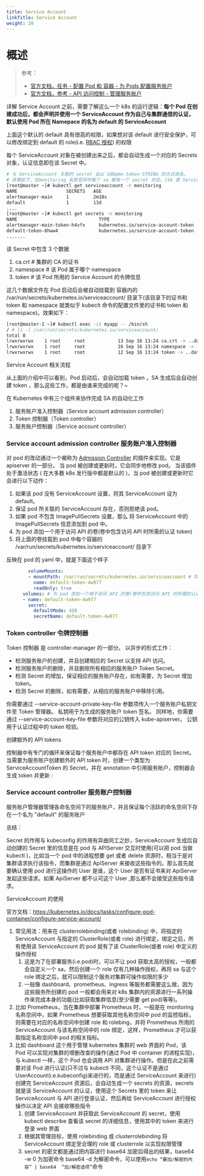 ```yaml
---
title: Service Account
linkTitle: Service Account
weight: 20
---
```


# 概述

> 参考：
>
> - [官方文档，任务 - 配置 Pod 和 容器 - 为 Pods 配置服务账户](https://kubernetes.io/docs/tasks/configure-pod-container/configure-service-account/)
> - [官方文档，参考 - API 访问控制 - 管理服务账户](https://kubernetes.io/docs/reference/access-authn-authz/service-accounts-admin/)

详解 Service Account 之前，需要了解这么一个 k8s 的运行逻辑：**每个 Pod 在创建成功后，都会声明并使用一个 ServiceAccount 作为自己与集群通信的认证，默认使用 Pod 所在 Namepace 的名为 default 的 ServiceAccount**

上面这个默认的 default 具有很高的权限，如果想对该 default 进行安全保护，可以修改绑定到 default 的 role(i.e. [RBAC 授权](/docs/10.云原生/Kubernetes/API%20访问控制/Authorization(授权)/RBAC%20授权.md)) 的权限

每个 ServiceAccount 对象在被创建出来之后，都会自动生成一个对应的 Secrets 对象，认证信息即在该 Secret 中。

```bash
# 与 ServiceAccount 关联的 secret 会以 SAName-token-STRING 的方式命名。
# 效果如下，在monitoring 名称空间中每个 sa 都有一个 secret 对应。(SA 是 ServiceAccount 的简称)
[root@master ~]# kubectl get serviceaccount -n monitoring
NAME                  SECRETS   AGE
alertmanager-main     1         2m18s
default               1         13d
....
[root@master ~]# kubectl get secrets -n monitoring
NAME                              TYPE                                  DATA   AGE
alertmanager-main-token-h4vfx     kubernetes.io/service-account-token   3      2m22s
default-token-8hww4               kubernetes.io/service-account-token   3      13d
.......
```

该 Secret 中包含 3 个数据

1. ca.crt # 集群的 CA 的证书
2. namespace # 该 Pod 属于哪个 namespace
3. token # 该 Pod 所用的 Service Account 的令牌信息

这几个数据文件在 Pod 启动后会被自动挂载到 容器内的 /var/run/secrets/kubernetes.io/serviceaccount/ 目录下(该目录下的证书和 token 和 namespace 就类似于 kubeclt 命令的配置文件里的证书和 token 和 namespace)。效果如下：

```bash
[root@master-1 ~]# kubectl exec -it myapp -- /bin/sh
/ # ls -l /var/run/secrets/kubernetes.io/serviceaccount/
total 0
lrwxrwxrwx    1 root     root            13 Sep 16 13:24 ca.crt -> ..data/ca.crt
lrwxrwxrwx    1 root     root            16 Sep 16 13:24 namespace -> ..data/namespace
lrwxrwxrwx    1 root     root            12 Sep 16 13:24 token -> ..data/token
```

Service Account 相关流程

从上面的介绍中可以看到，Pod 启动后，会自动加载 token ，SA 生成后会自动创建 token ，那么这些工作，都是由谁来完成的呢？~

在 Kubernetes 中有三个组件来协作完成 SA 的自动化工作

1. 服务账户准入控制器（Service account admission controller）
2. Token 控制器（Token controller）
3. 服务账户控制器（Service account controller）

### Service account admission controller 服务账户准入控制器

对 pod 的改动通过一个被称为 [Admission Controller](https://kubernetes.io/docs/admin/admission-controllers) 的插件来实现。它是 apiserver 的一部分。 当 pod 被创建或更新时，它会同步地修改 pod。 当该插件处于激活状态 ( 在大多数 k8s 发行版中都是默认的 )，当 pod 被创建或更新时它会进行以下动作：

1. 如果该 pod 没有 ServiceAccount 设置，将其 ServiceAccount 设为 default。
2. 保证 pod 所关联的 ServiceAccount 存在，否则拒绝该 pod。
3. 如果 pod 不包含 ImagePullSecrets 设置，那么 将 ServiceAccount 中的 ImagePullSecrets 信息添加到 pod 中。
4. 为 pod 添加一个用于访问 API 的卷(卷中包含访问 API 时所需的认证 token)
5. 将上面的卷挂载到 pod 中每个容器的 /var/run/secrets/kubernetes.io/serviceaccount/ 目录下

反映在 pod 的 yaml 中，就是下面这个样子

```yaml
        volumeMounts:
        - mountPath: /var/run/secrets/kubernetes.io/serviceaccount # 将卷挂载到 pod 中每个容器的 /var/run/secrets/kubernetes.io/serviceaccount/ 目录下
          name: default-token-4w977
          readOnly: true
      volumes: # 为 pod 添加一个用于访问 API 的卷(卷中包含访问 API 时所需的认证 token)
      - name: default-token-4w977
        secret:
          defaultMode: 420
          secretName: default-token-4w977
```

### Token controller 令牌控制器

Token 控制器 是 controller-manager 的一部分。 以异步的形式工作：

- 检测服务账户的创建，并且创建相应的 Secret 以支持 API 访问。
- 检测服务账户的删除，并且删除所有相应的服务账户 Token Secret。
- 检测 Secret 的增加，保证相应的服务账户存在，如有需要，为 Secret 增加 token。
- 检测 Secret 的删除，如有需要，从相应的服务账户中移除引用。

你需要通过 --service-account-private-key-file 参数项传入一个服务账户私钥文件至 Token 管理器。 私钥用于为生成的服务账户 token 签名。 同样地，你需要通过 --service-account-key-file 参数将对应的公钥传入 kube-apiserver。 公钥用于认证过程中的 token 校验。

创建额外的 API tokens

控制器中有专门的循环来保证每个服务账户中都存在 API token 对应的 Secret。 当需要为服务账户创建额外的 API token 时，创建一个类型为 ServiceAccountToken 的 Secret，并在 annotation 中引用服务账户，控制器会生成 token 并更新 :

### Service account controller 服务账户控制器

服务账户管理器管理各命名空间下的服务账户，并且保证每个活跃的命名空间下存在一个名为 "default" 的服务账户

总结：

Secret 的作用与 kubeconfig 的作用有异曲同工之妙，ServiceAccount 生成后自动创建的 Secret 里的信息是在 pod 与 APIServer 交互时使用(可以把 pod 当做 kubectl )，比如当一个 pod 中的进程想要 get 或者 delete 资源时，相当于是对集群请求执行该指令，而集群是通过 ApiServer 来接收这些指令的。那么首先就要确认使用 pod 进行这操作的 User 是谁，这个 User 是否有证书来对 ApiServer 发起这些请求。如果 ApiServer 都不认可这个 User ,那么都不会接受这些指令请求。

ServiceAccount 的使用

官方文档：<https://kubernetes.io/docs/tasks/configure-pod-container/configure-service-account/>

1. 常见用法：用来在 clusterrolebinding(或者 rolebinding) 中，将指定的 ServiceAccount 与指定的 ClusterRole(或者 role) 进行绑定，绑定之后，所有使用该 ServiceAccount 的 pod 就有了该 ClusterRole(或者 role) 中定义的操作授权
   1. 这是为了在部署服务(i.e.pod)时，可以不让 pod 获取太高的授权，一般都会自定义一个 sa，然后创建一个 role 仅有几种操作授权，再将 sa 与这个 role 绑定之后，就可以限制这个服务对集群可操作权限的多少
   2. 一般像 dashboard、prometheus、ingress 等服务都需要这么做，因为这些服务所创建的 pod 一般都会用来对 k8s 集群内的资源进行一系列操作来完成本身的功能(比如获取集群信息(至少需要 get pod)等等)。
2. 比如 Prometheus，当在集群中部署 Prometheus 时，一般是在 monitoring 名称空间中，如果 Prometheus 想要获取其他名称空间中 pod 的监控指标，则需要在对应的名称空间中创建 role 和 rolebing，并将 Prometheus 所用的 ServiceAccount 与该名称空间中的 role 绑定，这样，Prometheus 才可以获取指定名称空间中 pod 的相关指标。
3. 比如 dashboard 这个用于管理 kubernetes 集群的 web 界面的 Pod，该 Pod 可以实现对集群的增删改查的操作(通过 Pod 中 container 的进程实现)，与 kubectl 一样，这个 Pod 也会调用 API 对集群进行操作。但是在此之前需要对该 Pod 进行认证(只不过与 kubectl 不同，这个认证不是通过 UserAccount(i.e.kubeconfig)来进行的，而是通过 ServiceAccount 来进行)创建完 ServiceAccount 资源后，会自动生成一个 secrets 的资源，secrets 就是该 ServiceAccount 的认证，使用这个 Secrets 里的 token 来让 ServiceAccount 与 API 进行登录认证，然后再给 ServiceAccount 进行授权操作以决定 API 会接收哪些指令
   1. 创建 ServiceAccount 并获取此 ServiceAccount 的 secret，使用 kubectl describe 查看该 secret 的详细信息，使用其中的 token 来进行登录 web 界面
   2. 根据其管理目标，使用 rolebinding 或 clusterrolebinding 将 ServiceAccount 绑定至合理的 role 或 clusterrole 以实现权限管理
   3. secret 的密文都是通过把内容进行 base64 加密后得出的结果，base64 -w 0 为加密命令 base64 -d 为解密命令，可以使用`echo “要加/解密的内容” | base64  “加/解密选项”`命令
